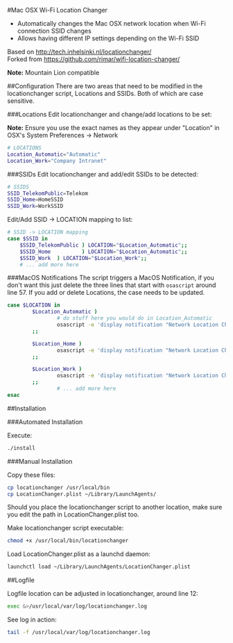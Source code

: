 #Mac OSX Wi-Fi Location Changer

* Automatically changes the Mac OSX network location when Wi-Fi connection SSID changes
* Allows having different IP settings depending on the Wi-Fi SSID

Based on http://tech.inhelsinki.nl/locationchanger/ <br>
Forked from https://github.com/rimar/wifi-location-changer/

**Note:** Mountain Lion compatible

##Configuration
There are two areas that need to be modified in the locationchanger script, Locations and SSIDs. Both of which are case sensitive. 

###Locations
Edit locationchanger and change/add locations to be set:

**Note:** Ensure you use the exact names as they appear under "Location" in OSX's System Preferences -> Network

```bash
# LOCATIONS 
Location_Automatic="Automatic"
Location_Work="Company Intranet"
```

###SSIDs
Edit locationchanger and add/edit SSIDs to be detected:

```bash
# SSIDS
SSID_TelekomPublic=Telekom
SSID_Home=HomeSSID
SSID_Work=WorkSSID
```

Edit/Add SSID -> LOCATION mapping to list:

```bash
# SSID -> LOCATION mapping
case $SSID in
	$SSID_TelekomPublic ) LOCATION="$Location_Automatic";;
	$SSID_Home          ) LOCATION="$Location_Automatic";;
	$SSID_Work  ) LOCATION="$Location_Work";;
	# ... add more here
```

###MacOS Notifications
The script triggers a MacOS Notification, if you don't want this just delete the three lines that start with `osascript` around line 57. If you add or delete Locations, the case needs to be updated.

```bash
case $LOCATION in
        $Location_Automatic )
                # do stuff here you would do in Location_Automatic
                osascript -e 'display notification "Network Location Changed to Automatic" with title "Network Location Changed"'
        ;;

        $Location_Home )
                osascript -e 'display notification "Network Location Changed to Home" with title "Network Location Changed"'
        ;;

        $Location_Work )
                osascript -e 'display notification "Network Location Changed to Work" with title "Network Location Changed"'
        ;;
				# ... add more here
esac
```

##Installation

###Automated Installation

Execute:
```bash
./install
```

###Manual Installation

Copy these files:
```bash
cp locationchanger /usr/local/bin
cp LocationChanger.plist ~/Library/LaunchAgents/
```
Should you place the locationchanger script to another location, make sure you edit the path in LocationChanger.plist too.

Make locationchanger script executable:
```bash
chmod +x /usr/local/bin/locationchanger
```
Load LocationChanger.plist as a launchd daemon:
```bash
launchctl load ~/Library/LaunchAgents/LocationChanger.plist
```
##Logfile

Logfile location can be adjusted in locationchanger, around line 12:
```bash
exec &>/usr/local/var/log/locationchanger.log
```
See log in action:
```bash
tail -f /usr/local/var/log/locationchanger.log
```
